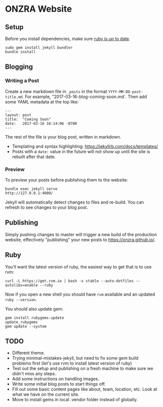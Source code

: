 # ONZRA Website

## Setup

Before you install dependencies, make sure [ruby is up to date](#Ruby).

    sudo gem install jekyll bundler
    bundle install

## Blogging

### Writing a Post

Create a new markdown file in `_posts` in the format `YYYY-MM-DD-post-title.md`. For example, "2017-03-16-blog-coming-soon.md`. Then add some YAML metadata at the top like:

    ---
    layout: post
    title:  "Coming Soon"
    date:   2017-03-16 16:14:06 -0700
    ---

The rest of the file is your blog post, written in markdown.

- Templating and syntax highlighting: https://jekyllrb.com/docs/templates/
- Posts with a `date:` value in the future will not show up until the site is rebuilt after that date.

### Preview

To preview your posts before publishing them to the website:

    bundle exec jekyll serve
    http://127.0.0.1:4000/

Jekyll will automatically detect changes to files and re-build. You can refresh to see changes to your blog post.

## Publishing

Simply pushing changes to master will trigger a new build of the production website, effectively "publishing" your new posts to https://onzra.github.io/.

## Ruby

You'll want the latest version of ruby, the easiest way to get that is to use rvm:

    curl -L https://get.rvm.io | bash -s stable --auto-dotfiles --autolibs=enable --ruby

Now if you open a new shell you should have `rvm` available and an updated `ruby --version`.

You should also update gem:

    gem install rubygems-update
    update_rubygems
    gem update --system

## TODO

- Different theme.
 - Trying minimal-mistakes-jekyll, but need to fix some gem build problems first (let's use rvm to install latest version of ruby)
- Test out the setup and publishing on a fresh machine to make sure we didn't miss any steps.
- Add some instructions on handling images.
- Write some initial blog posts to start things off.
- Fill out some basic content pages like about, team, location, etc. Look at what we have on the current site.
- Move to install gems in local .vendor folder instead of globally.
